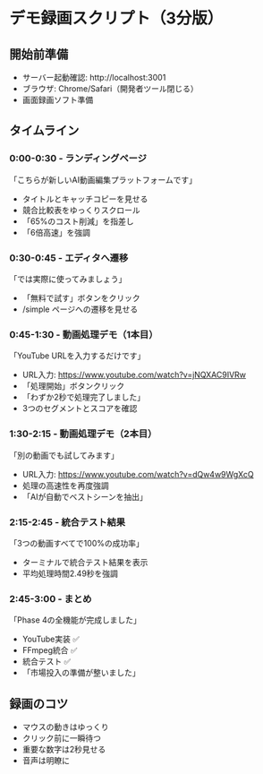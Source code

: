 # デモ録画スクリプト（3分版）

## 開始前準備
- サーバー起動確認: http://localhost:3001
- ブラウザ: Chrome/Safari（開発者ツール閉じる）
- 画面録画ソフト準備

## タイムライン

### 0:00-0:30 - ランディングページ
「こちらが新しいAI動画編集プラットフォームです」
- タイトルとキャッチコピーを見せる
- 競合比較表をゆっくりスクロール
- 「65%のコスト削減」を指差し
- 「6倍高速」を強調

### 0:30-0:45 - エディタへ遷移
「では実際に使ってみましょう」
- 「無料で試す」ボタンをクリック
- /simple ページへの遷移を見せる

### 0:45-1:30 - 動画処理デモ（1本目）
「YouTube URLを入力するだけです」
- URL入力: https://www.youtube.com/watch?v=jNQXAC9IVRw
- 「処理開始」ボタンクリック
- 「わずか2秒で処理完了しました」
- 3つのセグメントとスコアを確認

### 1:30-2:15 - 動画処理デモ（2本目）
「別の動画でも試してみます」
- URL入力: https://www.youtube.com/watch?v=dQw4w9WgXcQ
- 処理の高速性を再度強調
- 「AIが自動でベストシーンを抽出」

### 2:15-2:45 - 統合テスト結果
「3つの動画すべてで100%の成功率」
- ターミナルで統合テスト結果を表示
- 平均処理時間2.49秒を強調

### 2:45-3:00 - まとめ
「Phase 4の全機能が完成しました」
- YouTube実装 ✅
- FFmpeg統合 ✅
- 統合テスト ✅
- 「市場投入の準備が整いました」

## 録画のコツ
- マウスの動きはゆっくり
- クリック前に一瞬待つ
- 重要な数字は2秒見せる
- 音声は明瞭に